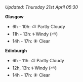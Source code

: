 *Updated: Thursday 21st April 05:30*

**Glasgow**

* 6h - 10h: :partly_sunny: Partly Cloudy
* 11h - 13h: :cyclone: Windy (:partly_sunny:)
* 14h - 17h: :sunny: Clear

**Edinburgh**

* 6h - 11h: :partly_sunny: Partly Cloudy
* 12h, 13h: :cyclone: Windy (:partly_sunny:)
* 14h - 17h: :sunny: Clear
